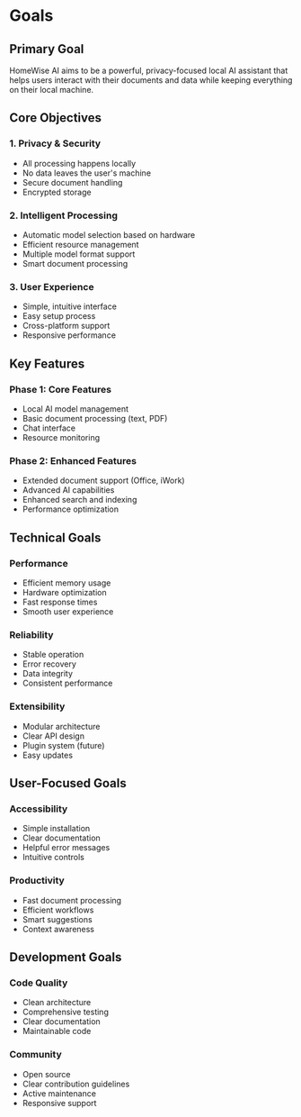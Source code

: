 # Goals

## Primary Goal

HomeWise AI aims to be a powerful, privacy-focused local AI assistant that helps users interact with their documents and data while keeping everything on their local machine.

## Core Objectives

### 1. Privacy & Security

- All processing happens locally
- No data leaves the user's machine
- Secure document handling
- Encrypted storage

### 2. Intelligent Processing

- Automatic model selection based on hardware
- Efficient resource management
- Multiple model format support
- Smart document processing

### 3. User Experience

- Simple, intuitive interface
- Easy setup process
- Cross-platform support
- Responsive performance

## Key Features

### Phase 1: Core Features

- Local AI model management
- Basic document processing (text, PDF)
- Chat interface
- Resource monitoring

### Phase 2: Enhanced Features

- Extended document support (Office, iWork)
- Advanced AI capabilities
- Enhanced search and indexing
- Performance optimization

## Technical Goals

### Performance

- Efficient memory usage
- Hardware optimization
- Fast response times
- Smooth user experience

### Reliability

- Stable operation
- Error recovery
- Data integrity
- Consistent performance

### Extensibility

- Modular architecture
- Clear API design
- Plugin system (future)
- Easy updates

## User-Focused Goals

### Accessibility

- Simple installation
- Clear documentation
- Helpful error messages
- Intuitive controls

### Productivity

- Fast document processing
- Efficient workflows
- Smart suggestions
- Context awareness

## Development Goals

### Code Quality

- Clean architecture
- Comprehensive testing
- Clear documentation
- Maintainable code

### Community

- Open source
- Clear contribution guidelines
- Active maintenance
- Responsive support
